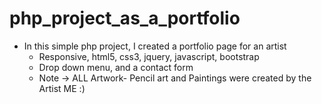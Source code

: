 # php_project_as_a_portfolio

* In this simple php project, I created a portfolio page for an artist
  * Responsive, html5, css3, jquery, javascript, bootstrap
  * Drop down menu, and a contact form
  * Note -> ALL Artwork- Pencil art and Paintings were created by the Artist ME :)
